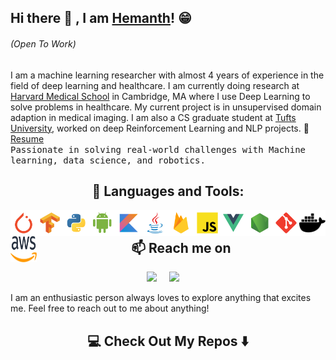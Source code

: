 
## Hi there 👋 , I am [Hemanth](https://hemanthkandula.com/)! 😁  
<h6 > (Open To Work) </h6>

[comment]: <> (<h2  align="center">👨‍💻 Whoami </h2>)
I am a machine learning researcher with almost 4 years of experience in the field of deep learning and healthcare. I am currently doing research at [Harvard Medical School](https://hms.harvard.edu/) in Cambridge, MA where I use Deep Learning to solve problems in healthcare. My current project is in unsupervised domain adaption in medical imaging.
I am also a CS graduate student at [Tufts University](https://www.tufts.edu/), worked on deep Reinforcement Learning and NLP projects.  📝 [Resume](https://hemanthkandula.com/docs/Resume_Hemanth_Kandula.pdf) 
 <br><samp> Passionate in solving real-world challenges with Machine learning, data science, and robotics. </samp>

[comment]: <> (<hr>)

[comment]: <> (<h2  align="center">⚡ Technologies</h2>)
<h2  align="center">🔨 Languages and Tools:</h2>

[comment]: <> (<br>)

[comment]: <> (### 🔨 Languages and Tools:)
<a href="https://pytorch.org/" target="_blank"> <img align="left" src="icons/pytorch/pytorch.svg" alt="pytorch" height="42px"/> </a> 
<a href="https://www.tensorflow.org" target="_blank"> <img align="left" src="icons/tensorflow/tensorflow.svg" alt="tensorflow" height="42px"/> </a> 
<a href="https://www.python.org" target="_blank"><img align="left" alt="Python" height ="42px" src="icons/python/python.svg"></a>
<a href="https://developer.android.com" target="_blank"> <img align="left" alt="Android" height ="42px" src="icons/android/android.svg"> </a>
<a href="https://kotlinlang.org" target="_blank"><img align="left" alt="Kotlin" height ="42px" src="icons/kotlin/kotlin.svg"></a>
<a href="https://www.java.com" target="_blank"><img align="left" alt="Java" height ="42px" src="icons/java/java.svg"></a>
<a href="https://firebase.google.com/" target="_blank"> <img align="left" src="icons/firebase/firebase.svg" alt="firebase" height ="42px"/> </a>
<a href="https://developer.mozilla.org/en-US/docs/Web/JavaScript" target="_blank"> <img align="left" alt="JavaScript" height ="42px"  src="icons/javascript/javascript.svg"> </a>
<a href="https://vuejs.org/" target="_blank"> <img align="left" alt="Vue.js" height ="42px" src="icons/vue/vue.svg"></a>
<a href="https://nodejs.org" target="_blank"><img align="left" alt="Node.js" height ="42px" src="icons/node/node.svg"></a>
<a href="https://git-scm.com/" target="_blank"> <img src="icons/git-scm/git-scm.svg" align="left" alt="git" height='42px'/> </a>
<a href="https://www.docker.com/" target="_blank"> <img src="icons/docker/docker.svg" align="left" alt="docker" height='42px'/> </a>
<a href="https://aws.amazon.com/" target="_blank"> <img src="https://raw.githubusercontent.com/hemanthkandula/hemanthkandula/main/icons/aws/Amazon_Web_Services_Logo.svg" align="left" alt="amazon_aws" width="42px" height='42px'/> </a>

<br>


[comment]: <> (<a href="https://www.typescriptlang.org/" target="_blank"><img align="left" alt="Typescirpt" height ="42px" src="icons/typescript/typescript.svg"></a>)



<h2  align="center"> 📫 Reach me on </h2>

[comment]: <> ([![Linkedin Badge]&#40;https://img.shields.io/badge/-hemanthkandula-blue?style=flat-square&logo=Linkedin&logoColor=white&link=https://www.linkedin.com/in/hemanthkandula/&#41;]&#40;https://www.linkedin.com/in/hemanthkandula/&#41;)

[comment]: <> ([![Gmail Badge]&#40;https://img.shields.io/badge/-hemanth.kandula@gmail.com-c14438?style=flat-square&logo=Gmail&logoColor=white&link=mailto:hemanth.kandula@gmail.com&#41;]&#40;mailto:hemanth.kandula@gmail.com&#41;)

<p align="center">
  <a target="_blank" href="https://www.linkedin.com/in/hemanthkandula"><img src="https://img.shields.io/badge/linkedin-%230077B5.svg?&style=for-the-badge&logo=linkedin&logoColor=white" /></a>&nbsp;&nbsp;&nbsp;&nbsp;
<!--   <a target="_blank" href="https://twitter.com/hemanthkandula"><img src="https://img.shields.io/badge/twitter-%231DA1F2.svg?&style=for-the-badge&logo=twitter&logoColor=white" /></a>&nbsp;&nbsp;&nbsp;&nbsp; -->
  <a href="mailto:hemanth.kandula@gmail.com?subject=Hello Hemanth, From GitHub"><img src="https://img.shields.io/badge/gmail-%23D14836.svg?&style=for-the-badge&logo=gmail&logoColor=white" /></a>&nbsp;&nbsp;&nbsp;&nbsp;
</p>
I am an enthusiastic person always loves to explore anything that excites me. Feel free to reach out to me about anything!


[comment]: <> (<hr>)

<h2  align="center">💻 Check Out My Repos ⬇️ </h2>






